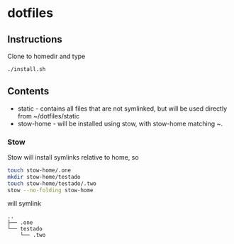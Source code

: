 # dotfiles

## Instructions
Clone to homedir and type 
```bash
./install.sh
```

## Contents

* static - contains all files that are not symlinked, but will be used directly from ~/dotfiles/static
* stow-home - will be installed using stow, with stow-home matching ~.

### Stow
Stow will install symlinks relative to home, so
```bash
touch stow-home/.one
mkdir stow-home/testado
touch stow-home/testado/.two
stow --no-folding stow-home
```
will symlink
```text
..
├── .one
└── testado
    └── .two
```
